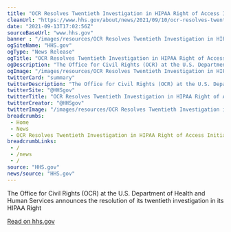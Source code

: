 ```yaml
--- 
title: "OCR Resolves Twentieth Investigation in HIPAA Right of Access Initiative with $80,000 Settlement"
cleanUrl: "https://www.hhs.gov/about/news/2021/09/10/ocr-resolves-twentieth-investigation-in-hipaa-right-of-access-initiative-with-settlement.html"
date: "2021-09-13T17:02:56Z"
sourceBaseUrl: "www.hhs.gov"
banner : "/images/resources/OCR Resolves Twentieth Investigation in HIPAA Right of Access Initiative with 80000 Settlement.png"
ogSiteName: "HHS.gov"
ogType: "News Release"
ogTitle: "OCR Resolves Twentieth Investigation in HIPAA Right of Access Initiative with $80,000 Settlement"
ogDescription: "The Office for Civil Rights (OCR) at the U.S. Department of Health and Human Services announces the resolution of its twentieth investigation in its HIPAA Right"
ogImage: "/images/resources/OCR Resolves Twentieth Investigation in HIPAA Right of Access Initiative with 80000 Settlement.png"
twitterCard: "summary"
twitterDescription: "The Office for Civil Rights (OCR) at the U.S. Department of Health and Human Services announces the resolution of its twentieth investigation in its HIPAA Right"
twitterSite: "@HHSgov"
twitterTitle: "OCR Resolves Twentieth Investigation in HIPAA Right of Access Initiative with $80,000 Settlement"
twitterCreator: "@HHSgov"
twitterImage: "/images/resources/OCR Resolves Twentieth Investigation in HIPAA Right of Access Initiative with 80000 Settlement.png"
breadcrumbs:
 - Home
 - News
 - OCR Resolves Twentieth Investigation in HIPAA Right of Access Initiative with  80 000 Settlement
breadcrumbLinks:
 - / 
 - /news
 - / 
source: "HHS.gov"
news/source: "HHS.gov"
---
```

The Office for Civil Rights (OCR) at the U.S. Department of Health and Human Services announces the resolution of its twentieth investigation in its HIPAA Right  
  
[Read on hhs.gov](https://www.hhs.gov/about/news/2021/09/10/ocr-resolves-twentieth-investigation-in-hipaa-right-of-access-initiative-with-settlement.html)
